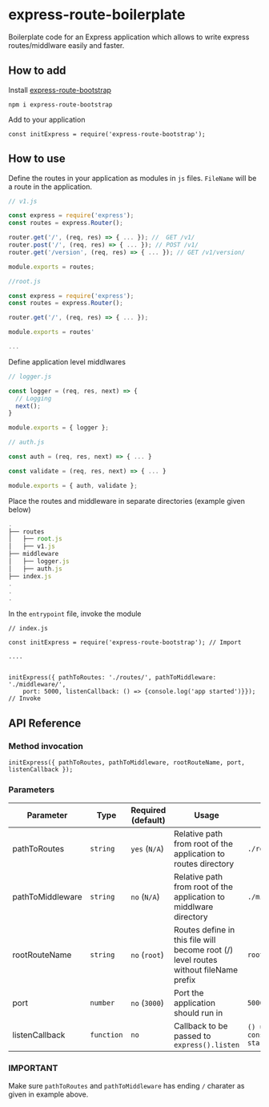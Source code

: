 # express-route-boilerplate
Boilerplate code for an Express application which allows to write express routes/middlware easily and faster.

## How to add 

Install [express-route-bootstrap](https://www.npmjs.com/package/express-route-bootstrap)

```
npm i express-route-bootstrap
```

Add to your application
```
const initExpress = require('express-route-bootstrap');
```

## How to use 

Define the routes in your application as modules in `js` files. `FileName` will be a route in the application.

```js
// v1.js

const express = require('express');
const routes = express.Router();

router.get('/', (req, res) => { ... }); //  GET /v1/
router.post('/', (req, res) => { ... }); // POST /v1/
router.get('/version', (req, res) => { ... }); // GET /v1/version/

module.exports = routes;

//root.js 

const express = require('express');
const routes = express.Router();

router.get('/', (req, res) => { ... });

module.exports = routes'

...

```

Define application level middlwares

```js
// logger.js

const logger = (req, res, next) => {
  // Logging
  next();
}

module.exports = { logger };

// auth.js

const auth = (req, res, next) => { ... }

const validate = (req, res, next) => { ... }

module.exports = { auth, validate };
```

Place the routes and middleware in separate directories (example given below)

```js
.
├── routes
│   ├── root.js
│   ├── v1.js
├── middleware
│   ├── logger.js
│   ├── auth.js
├── index.js
.
.
.
```

In the `entrypoint` file, invoke the module

```
// index.js 

const initExpress = require('express-route-bootstrap'); // Import

....


initExpress({ pathToRoutes: './routes/', pathToMiddleware: './middleware/',
    port: 5000, listenCallback: () => {console.log('app started')}}); // Invoke

```

## API Reference

### Method invocation

```
initExpress({ pathToRoutes, pathToMiddleware, rootRouteName, port, listenCallback });
```

### Parameters

| Parameter | Type | Required (default) | Usage | Example |
| --- | --- | --- | --- | --- |
| pathToRoutes | `string` | `yes` (`N/A`) | Relative path from root of the application to routes directory | `./routes/` |
| pathToMiddleware | `string` |  `no` (`N/A`) |Relative path from root of the application to middlware directory | `./middlware/`|
| rootRouteName | `string` | `no` (`root`) | Routes define in this file will become root (/) level routes without fileName prefix | `root`|
| port |  `number` | `no` (`3000`) | Port the application should run in | `5000` |
| listenCallback | `function` | `no` | Callback to be passed to `express().listen` | `() => { console.log('App started');`

### IMPORTANT 

Make sure `pathToRoutes` and `pathToMiddleware` has ending `/` charater as given in example above.
